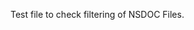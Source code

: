 <!--
SPDX-FileCopyrightText: 2022 Alliander N.V.

SPDX-License-Identifier: Apache-2.0
-->

Test file to check filtering of NSDOC Files.